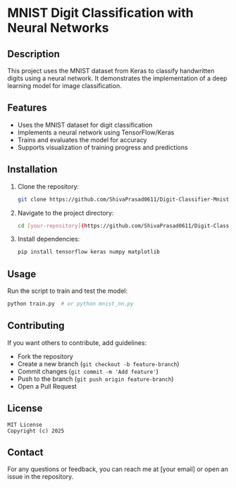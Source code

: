 # MNIST Digit Classification with Neural Networks

## Description
This project uses the MNIST dataset from Keras to classify handwritten digits using a neural network. It demonstrates the implementation of a deep learning model for image classification.

## Features
- Uses the MNIST dataset for digit classification
- Implements a neural network using TensorFlow/Keras
- Trains and evaluates the model for accuracy
- Supports visualization of training progress and predictions

## Installation
1. Clone the repository:
   ```sh
   git clone https://github.com/ShivaPrasad0611/Digit-Classifier-Mnist-dataset.git
   ```
2. Navigate to the project directory:
   ```sh
   cd [your-repository](https://github.com/ShivaPrasad0611/Digit-Classifier-Mnist-dataset)
   ```
3. Install dependencies:
   ```sh
   pip install tensorflow keras numpy matplotlib
   ```

## Usage
Run the script to train and test the model:
```sh
python train.py  # or python mnist_nn.py
```

## Contributing
If you want others to contribute, add guidelines:
- Fork the repository
- Create a new branch (`git checkout -b feature-branch`)
- Commit changes (`git commit -m 'Add feature'`)
- Push to the branch (`git push origin feature-branch`)
- Open a Pull Request

## License
```
MIT License
Copyright (c) 2025
```

## Contact
For any questions or feedback, you can reach me at [your email] or open an issue in the repository.

